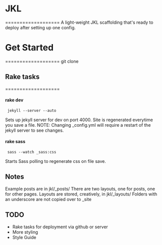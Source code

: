# JKL
===================
A light-weight JKL scaffolding that's ready to deploy after setting up one config.

# Get Started
===================
    git clone 
## Rake tasks
===================
#### rake dev
     jekyll --server --auto

Sets up jekyll server for dev on port 4000. Site is regenerated everytime you save a file. NOTE: Changing _config.yml will require a restart of the jekyll server to
see changes.

#### rake sass
     sass --watch _sass:css 

Starts Sass polling to regenerate css on file save. 

## Notes
Example posts are in jkl/_posts/
There are two layouts, one for posts, one for other pages. Layouts are stored, creatively, in jkl/_layouts/
Folders with an underscore are not copied over to _site

## TODO
* Rake tasks for deployment via github or server
* More styling
* Style Guide
